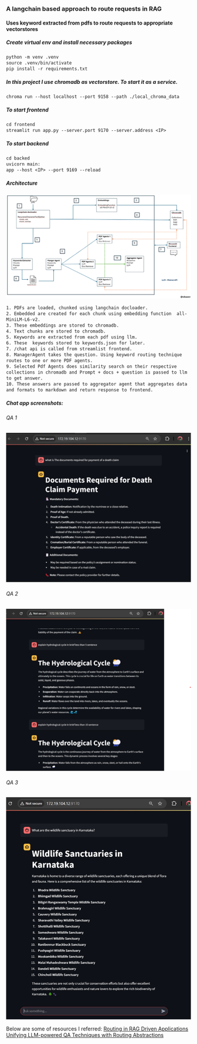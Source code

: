 ### A langchain based approach to route requests in RAG
#### Uses keyword extracted from pdfs to route requests to appropriate vectorstores


##### Create virtual env and install necessary packages
```
python -m venv .venv
source .venv/bin/activate
pip install -r requirements.txt
```
##### In this project I use chromadb as vectorstore. To start it as a service.

```
chroma run --host localhost --port 9158 --path ./local_chroma_data
```

##### To start frontend 

```
cd frontend
streamlit run app.py --server.port 9170 --server.address <IP>
```

##### To start backend

```
cd backed
uvicorn main:
app --host <IP> --port 9169 --reload
```

##### Architecture

![Architecture](static/arch.png)

```
1. PDFs are loaded, chunked using langchain docloader.
2. Embedded are created for each chunk using embedding function  all-MiniLM-L6-v2.
3. These embeddings are stored to chromadb.
4. Text chunks are stored to chromadb.
5. Keywords are extracted from each pdf using llm.
6. These  keywords stored to keywords.json for later.
7. /chat api is called from streamlist frontend.
8. ManagerAgent takes the question. Using keyword routing technique routes to one or more PDF agents.
9. Selected Pdf Agents does similarity search on their respective collections in chromadb and Prompt + docs + question is passed to llm to get answer.
10. These answers are passed to aggregator agent that aggregates data and formats to markdown and return response to frontend.
```

##### Chat app screenshots:
###### QA 1

![frontend](static/chat1.png)


###### QA 2

![frontend](static/chat2.png)


###### QA 3

![frontend](static/chat3.png)




Below are some of resources I referred:
[Routing in RAG Driven Applications](https://towardsdatascience.com/routing-in-rag-driven-applications-a685460a7220/)
[Unifying LLM-powered QA Techniques with Routing Abstractions](https://medium.com/better-programming/unifying-llm-powered-qa-techniques-with-routing-abstractions-438e2499a0d0)

